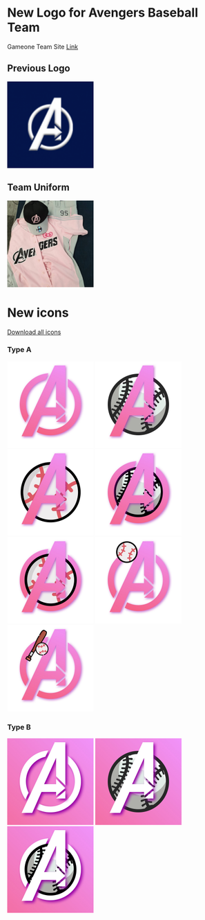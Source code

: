 # New Logo for Avengers Baseball Team
Gameone Team Site [Link](http://www.gameone.kr/club/?club_idx=22853)

## Previous Logo
<img width="200px" height="200px" src="./ic_current.png">

## Team Uniform
<img width="200px" height="200px" src="./uniform.jpg">

# New icons
[Download all icons](./ic-averngers.zip)
### Type A
<img width="200px" height="200px" src="./ic-averngers/ic-avengers-a.jpg">
<img width="200px" height="200px" src="./ic-averngers/ic-avengers-a-1.jpg">
<img width="200px" height="200px" src="./ic-averngers/ic-avengers-a-2.jpg">
<img width="200px" height="200px" src="./ic-averngers/ic-avengers-a-3.jpg">
<img width="200px" height="200px" src="./ic-averngers/ic-avengers-a-4.jpg">
<img width="200px" height="200px" src="./ic-averngers/ic-avengers-a-5.jpg">
<img width="200px" height="200px" src="./ic-averngers/ic-avengers-a-6.jpg">

### Type B
<img width="200px" height="200px" src="./ic-averngers/ic-avengers-b.jpg">
<img width="200px" height="200px" src="./ic-averngers/ic-avengers-b-1.jpg">
<img width="200px" height="200px" src="./ic-averngers/ic-avengers-b-2.jpg">